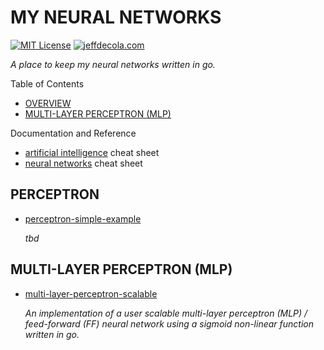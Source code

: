 # MY NEURAL NETWORKS

[![MIT License](https://img.shields.io/:license-mit-blue.svg)](https://jeffdecola.mit-license.org)
[![jeffdecola.com](https://img.shields.io/badge/website-jeffdecola.com-blue)](https://jeffdecola.com)

_A place to keep my neural networks written in go._

Table of Contents

* [OVERVIEW](#overview)
* [MULTI-LAYER PERCEPTRON (MLP)](#multi-layer-perceptron-mlp)

Documentation and Reference

* [artificial intelligence](https://github.com/JeffDeCola/my-cheat-sheets/tree/master/software/development/software-architectures/artificial-intelligence/artificial-intelligence-cheat-sheet)
  cheat sheet
* [neural networks](https://github.com/JeffDeCola/my-cheat-sheets/blob/master/software/development/software-architectures/artificial-intelligence/artificial-intelligence-cheat-sheet/neural-networks.md)
  cheat sheet

## PERCEPTRON

* [perceptron-simple-example](https://github.com/JeffDeCola/my-neural-networks/tree/main/perceptron-simple-example)

  _tbd_

## MULTI-LAYER PERCEPTRON (MLP)

* [multi-layer-perceptron-scalable](https://github.com/JeffDeCola/my-neural-networks/tree/main/multi-layer-perceptron-scalable)

  _An implementation of a user scalable multi-layer
  perceptron (MLP) / feed-forward (FF) neural network using a
  sigmoid non-linear function written in go._
